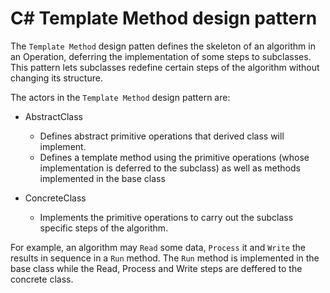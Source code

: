 # C# Template Method design pattern

The `Template Method` design patten defines the skeleton of an algorithm in an Operation, deferring the implementation of some steps to subclasses. This pattern lets subclasses redefine certain steps of the algorithm without changing its structure.

The actors in the `Template Method` design pattern are:

- AbstractClass
  - Defines abstract primitive operations that derived class will implement.
  - Defines a template method using the primitive operations (whose implementation is deferred to the subclass) as well as methods implemented in the base class

- ConcreteClass
  - Implements the primitive operations to carry out the subclass specific steps of the algorithm.


For example, an algorithm may `Read` some data, `Process` it and `Write` the results in sequence in a `Run` method. The `Run` method is implemented in the base class while the Read, Process and Write steps are deffered to the concrete class.